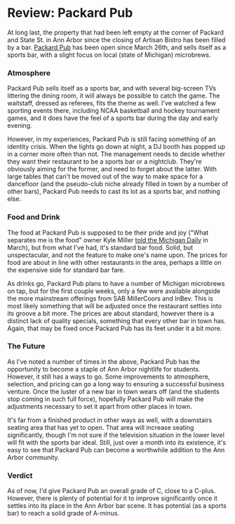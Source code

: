 Review: Packard Pub
===================

At long last, the property that had been left empty at the corner of Packard and State St. in Ann Arbor since the closing of Artisan Bistro has been filled by a bar. [Packard Pub](http://www.google.com/url?sa=t&source=web&ct=res&cd=2&ved=0CA4QFjAB&url=http%3A%2F%2Fwww.packardpub.com%2F&ei=UTvgS5TQK4qUMc6-hc8J&usg=AFQjCNHLxDurUOvytC2-H1eBELqY680qUg&sig2=czk0CVDzB2nhX_04Vf3zvQ) has been open since March 26th, and sells itself as a sports bar, with a slight focus on local (state of Michigan) microbrews.

### Atmosphere

Packard Pub sells itself as a sports bar, and with several big-screen TVs littering the dining room, it will always be possible to catch the game. The waitstaff, dressed as referees, fits the theme as well. I've watched a few sporting events there, including NCAA basketball and hockey tournament games, and it does have the feel of a sports bar during the day and early evening.

However, in my experiences, Packard Pub is still facing something of an identity crisis. When the lights go down at night, a DJ booth has popped up in a corner more often than not. The management needs to decide whether they want their restaurant to be a sports bar or a nightclub. They're obviously aiming for the former, and need to forget about the latter. With large tables that can't be moved out of the way to make space for a dancefloor (and the pseudo-club niche already filled in town by a number of other bars), Packard Pub needs to cast its lot as a sports bar, and nothing else.

### Food and Drink

The food at Packard Pub is supposed to be their pride and joy ("What separates me is the food" owner Kyle Miller [told the Michigan Daily](http://michigandaily.com/content/packard-pub-opens-positive-reaction) in March), but from what I've had, it's standard bar food. Solid, but unspectacular, and not the feature to make one's name upon. The prices for food are about in line with other restaurants in the area, perhaps a little on the expensive side for standard bar fare.

As drinks go, Packard Pub plans to have a number of Michigan microbrews on tap, but for the first couple weeks, only a few were available alongside the more mainstream offerings from SAB MillerCoors and InBev. This is most likely something that will be adjusted once the restaurant settles into its groove a bit more. The prices are about standard, however there is a distinct lack of quality specials, something that every other bar in town has. Again, that may be fixed once Packard Pub has its feet under it a bit more.

### The Future

As I've noted a number of times in the above, Packard Pub has the opportunity to become a staple of Ann Arbor nightlife for students. However, it still has a ways to go. Some improvements to atmosphere, selection, and pricing can go a long way to ensuring a successful business venture. Once the luster of a new bar in town wears off (and the students stop coming in such full force), hopefully Packard Pub will make the adjustments necessary to set it apart from other places in town.

It's far from a finished product in other ways as well, with a downstairs seating area that has yet to open. That area will increase seating significantly, though I'm not sure if the television situation in the lower level will fit with the sports bar ideal. Still, just over a month into its existence, it's easy to see that Packard Pub can become a worthwhile addition to the Ann Arbor community.

### Verdict

As of now, I'd give Packard Pub an overall grade of C, close to a C-plus. However, there is plenty of potential for it to improve significantly once it settles into its place in the Ann Arbor bar scene. It has potential (as a sports bar) to reach a solid grade of A-minus.